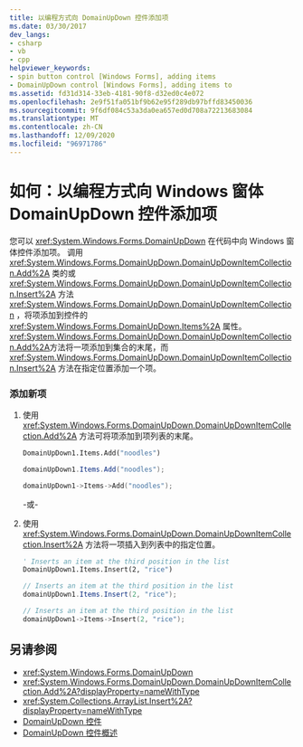 ```yaml
---
title: 以编程方式向 DomainUpDown 控件添加项
ms.date: 03/30/2017
dev_langs:
- csharp
- vb
- cpp
helpviewer_keywords:
- spin button control [Windows Forms], adding items
- DomainUpDown control [Windows Forms], adding items to
ms.assetid: fd31d314-33eb-4181-90f8-d32ed0c4e072
ms.openlocfilehash: 2e9f51fa051bf9b62e95f289db97bffd83450036
ms.sourcegitcommit: 9f6df084c53a3da0ea657ed0d708a72213683084
ms.translationtype: MT
ms.contentlocale: zh-CN
ms.lasthandoff: 12/09/2020
ms.locfileid: "96971786"
---
```

# <a name="how-to-add-items-to-windows-forms-domainupdown-controls-programmatically"></a>如何：以编程方式向 Windows 窗体 DomainUpDown 控件添加项
您可以 <xref:System.Windows.Forms.DomainUpDown> 在代码中向 Windows 窗体控件添加项。 调用 <xref:System.Windows.Forms.DomainUpDown.DomainUpDownItemCollection.Add%2A> 类的或 <xref:System.Windows.Forms.DomainUpDown.DomainUpDownItemCollection.Insert%2A> 方法 <xref:System.Windows.Forms.DomainUpDown.DomainUpDownItemCollection> ，将项添加到控件的 <xref:System.Windows.Forms.DomainUpDown.Items%2A> 属性。 <xref:System.Windows.Forms.DomainUpDown.DomainUpDownItemCollection.Add%2A>方法将一项添加到集合的末尾，而 <xref:System.Windows.Forms.DomainUpDown.DomainUpDownItemCollection.Insert%2A> 方法在指定位置添加一个项。  
  
### <a name="to-add-a-new-item"></a>添加新项  
  
1. 使用 <xref:System.Windows.Forms.DomainUpDown.DomainUpDownItemCollection.Add%2A> 方法可将项添加到项列表的末尾。  
  
    ```vb  
    DomainUpDown1.Items.Add("noodles")  
    ```  
  
    ```csharp  
    domainUpDown1.Items.Add("noodles");  
    ```  
  
    ```cpp  
    domainUpDown1->Items->Add("noodles");  
    ```  
  
     -或-  
  
2. 使用 <xref:System.Windows.Forms.DomainUpDown.DomainUpDownItemCollection.Insert%2A> 方法将一项插入到列表中的指定位置。  
  
    ```vb  
    ' Inserts an item at the third position in the list  
    DomainUpDown1.Items.Insert(2, "rice")  
    ```  
  
    ```csharp  
    // Inserts an item at the third position in the list  
    domainUpDown1.Items.Insert(2, "rice");  
    ```  
  
    ```cpp  
    // Inserts an item at the third position in the list  
    domainUpDown1->Items->Insert(2, "rice");  
    ```  
  
## <a name="see-also"></a>另请参阅

- <xref:System.Windows.Forms.DomainUpDown>
- <xref:System.Windows.Forms.DomainUpDown.DomainUpDownItemCollection.Add%2A?displayProperty=nameWithType>
- <xref:System.Collections.ArrayList.Insert%2A?displayProperty=nameWithType>
- [DomainUpDown 控件](domainupdown-control-windows-forms.md)
- [DomainUpDown 控件概述](domainupdown-control-overview-windows-forms.md)

